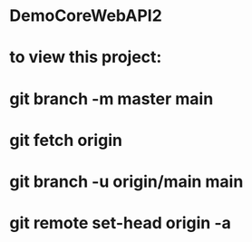 # DemoCoreWebAPI2

# to view this project:

# git branch -m master main
# git fetch origin
# git branch -u origin/main main
# git remote set-head origin -a
